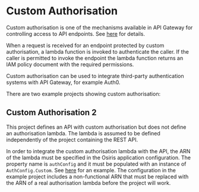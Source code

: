 # Custom Authorisation

Custom authorisation is one of the mechanisms available in API Gateway for controlling access to API endpoints. See [here](http://docs.aws.amazon.com/apigateway/latest/developerguide/use-custom-authorizer.html) for details.

When a request is received for an endpoint protected by custom authorisation, a lambda function is invoked to authenticate the caller. If the caller is permitted to invoke the endpoint the lambda function returns an IAM policy document with the required permissions.

Custom authorisation can be used to integrate third-party authentication systems with API Gateway, for example Auth0.

There are two example projects showing custom authorisation:

## Custom Authorisation 2

This project defines an API with custom authorisation but does not define an authorisation lambda. The lambda is assumed to be defined independently of the project containing the REST API.

In order to integrate the custom authorisation lambda with the API, the ARN of the lambda must be specified in the Osiris application configuration. The property name is `authConfig` and it must be populated with an instance of `AuthConfig.Custom`. See [here](https://github.com/cjkent/osiris-examples/blob/master/custom-auth2/core/src/main/kotlin/io/github/cjkent/osiris/example/customauth2/core/Config.kt) for an example. The configuration in the example project includes a non-functional ARN that must be replaced with the ARN of a real authorisation lambda before the project will work.
